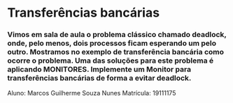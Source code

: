 # Transferências bancárias

### Vimos em sala de aula o problema clássico chamado deadlock, onde, pelo menos, dois processos ficam esperando um pelo outro. Mostramos no exemplo de transferência bancária como ocorre o problema. Uma das soluções para este problema é aplicando MONITORES. Implemente um Monitor para transferências bancárias de forma a evitar deadlock.

Aluno: Marcos Guilherme Souza Nunes
Matrícula: 19111175
